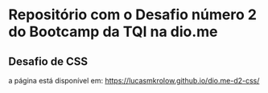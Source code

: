 # Repositório com o Desafio número 2 do Bootcamp da TQI na dio.me

## Desafio de CSS

a página está disponível em: https://lucasmkrolow.github.io/dio.me-d2-css/
